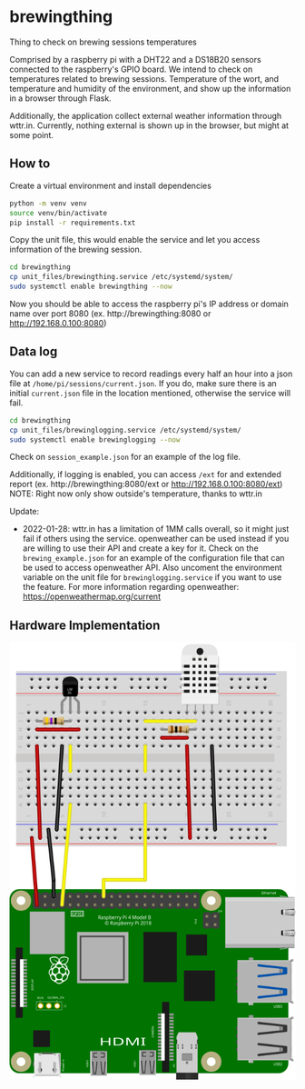 # brewingthing

Thing to check on brewing sessions temperatures

Comprised by a raspberry pi with a DHT22 and a DS18B20 sensors connected to the raspberry's GPIO board. We intend to check on temperatures related to brewing sessions. Temperature of the wort, and temperature and humidity of the environment, and show up the information in a browser through Flask.

Additionally, the application collect external weather information through wttr.in. Currently, nothing external is shown up in the browser, but might at some point.

## How to

Create a virtual environment and install dependencies

```bash
python -m venv venv
source venv/bin/activate
pip install -r requirements.txt
```

Copy the unit file, this would enable the service and let you access information of the brewing session.

```bash
cd brewingthing
cp unit_files/brewingthing.service /etc/systemd/system/
sudo systemctl enable brewingthing --now
```

Now you should be able to access the raspberry pi's IP address or domain name over port 8080 (ex. http://brewingthing:8080 or http://192.168.0.100:8080)

## Data log

You can add a new service to record readings every half an hour into a json file at `/home/pi/sessions/current.json`. If you do, make sure there is an initial `current.json` file in the location mentioned, otherwise the service will fail.

```bash
cd brewingthing
cp unit_files/brewinglogging.service /etc/systemd/system/
sudo systemctl enable brewinglogging --now
```

Check on `session_example.json` for an example of the log file.

Additionally, if logging is enabled, you can access `/ext` for and extended report (ex. http://brewingthing:8080/ext or http://192.168.0.100:8080/ext)
NOTE: Right now only show outside's temperature, thanks to wttr.in

Update: 
* 2022-01-28: wttr.in has a limitation of 1MM calls overall, so it might just fail if others using the service. openweather can be used instead if you are willing to use their API and create a key for it. Check on the `brewing_example.json` for an example of the configuration file that can be used to access openweather API. Also uncoment the environment variable on the unit file for `brewinglogging.service` if you want to use the feature. For more information regarding openweather: https://openweathermap.org/current



##  Hardware Implementation

![temperatureControl_bb](temperatureControl_bb.svg)

